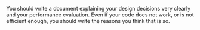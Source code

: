 You should write a document explaining your design decisions very clearly and your performance
evaluation. Even if your code does not work, or is not efficient enough, you should write the reasons you
think that is so. 


